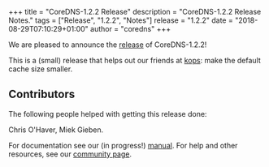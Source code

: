 +++
title = "CoreDNS-1.2.2 Release"
description = "CoreDNS-1.2.2 Release Notes."
tags = ["Release", "1.2.2", "Notes"]
release = "1.2.2"
date = "2018-08-29T07:10:29+01:00"
author = "coredns"
+++

We are pleased to announce the [release](https://github.com/coredns/coredns/releases/tag/v1.2.2) of
CoreDNS-1.2.2!

This is a (small) release that helps out our friends at
[kops](https://github.com/kubernetes/kops/issues/5652): make the default cache size smaller.

## Contributors

The following people helped with getting this release done:

Chris O'Haver,
Miek Gieben.

For documentation see our (in progress!) [manual](/manual). For help and other resources, see our
[community page](https://coredns.io/community/).
